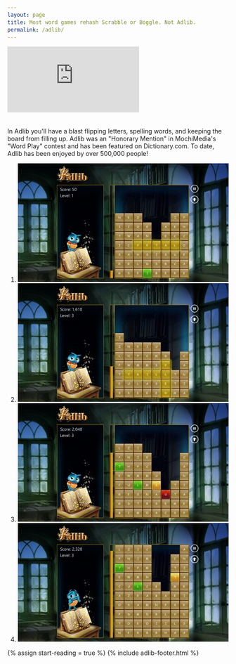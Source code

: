 ```yaml
---
layout: page
title: Most word games rehash Scrabble or Boggle. Not Adlib.
permalink: /adlib/
---
```


<div class="windows-surface">
    <div class="video">
        <iframe src="https://www.youtube.com/embed/FFuGk2pFjmo" frameborder="0" allowfullscreen></iframe>
    </div>
</div>
<br />

In Adlib you'll have a blast flipping letters, spelling words, and keeping the board from filling up. 
Adlib was an "Honorary Mention" in MochiMedia's "Word Play" contest and has been featured on Dictionary.com. 
To date, Adlib has been enjoyed by over 500,000 people!

<ol class="screenshots">
    <li><a href="screenshot1.jpg"><img src="screenshot1.thumb.jpg" /></a></li>
    <li><a href="screenshot2.jpg"><img src="screenshot2.thumb.jpg" /></a></li>
    <li><a href="screenshot3.jpg"><img src="screenshot3.thumb.jpg" /></a></li>
    <li><a href="screenshot4.jpg"><img src="screenshot4.thumb.jpg" /></a></li>
</ol>

{% assign start-reading = true %}
{% include adlib-footer.html %}